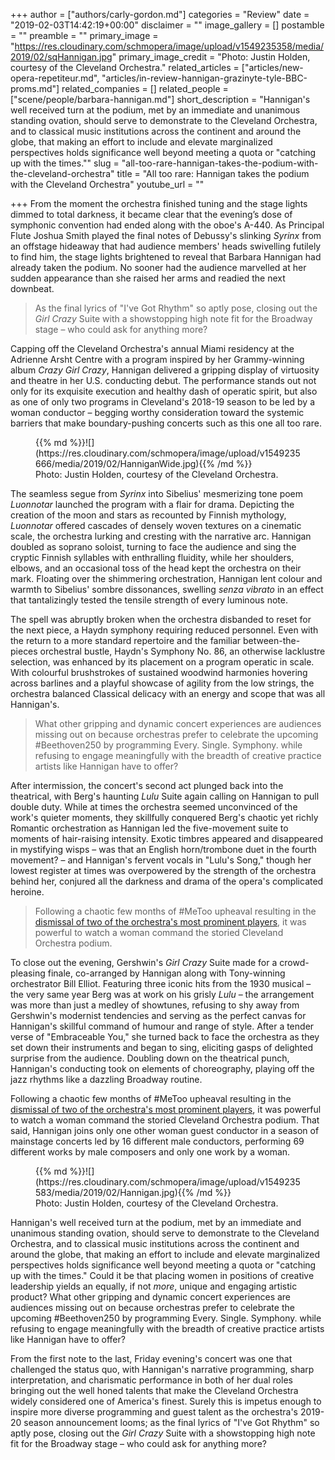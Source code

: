 +++
author = ["authors/carly-gordon.md"]
categories = "Review"
date = "2019-02-03T14:42:19+00:00"
disclaimer = ""
image_gallery = []
postamble = ""
preamble = ""
primary_image = "https://res.cloudinary.com/schmopera/image/upload/v1549235358/media/2019/02/sqHannigan.jpg"
primary_image_credit = "Photo: Justin Holden, courtesy of the Cleveland Orchestra."
related_articles = ["articles/new-opera-repetiteur.md", "articles/in-review-hannigan-grazinyte-tyle-BBC-proms.md"]
related_companies = []
related_people = ["scene/people/barbara-hannigan.md"]
short_description = "Hannigan's well received turn at the podium, met by an immediate and unanimous standing ovation, should serve to demonstrate to the Cleveland Orchestra, and to classical music institutions across the continent and around the globe, that making an effort to include and elevate marginalized perspectives holds significance well beyond meeting a quota or \"catching up with the times.\""
slug = "all-too-rare-hannigan-takes-the-podium-with-the-cleveland-orchestra"
title = "All too rare: Hannigan takes the podium with the Cleveland Orchestra"
youtube_url = ""

+++
From the moment the orchestra finished tuning and the stage lights dimmed to total darkness, it became clear that the evening’s dose of symphonic convention had ended along with the oboe's A-440. As Principal Flute Joshua Smith played the final notes of Debussy's slinking _Syrinx_ from an offstage hideaway that had audience members' heads swivelling futilely to find him, the stage lights brightened to reveal that Barbara Hannigan had already taken the podium. No sooner had the audience marvelled at her sudden appearance than she raised her arms and readied the next downbeat.

>As the final lyrics of "I've Got Rhythm" so aptly pose, closing out the _Girl Crazy_ Suite with a showstopping high note fit for the Broadway stage – who could ask for anything more?

Capping off the Cleveland Orchestra's annual Miami residency at the Adrienne Arsht Centre with a program inspired by her Grammy-winning album _Crazy Girl Crazy_, Hannigan delivered a gripping display of virtuosity and theatre in her U.S. conducting debut. The performance stands out not only for its exquisite execution and healthy dash of operatic spirit, but also as one of only two programs in Cleveland's 2018-19 season to be led by a woman conductor – begging worthy consideration toward the systemic barriers that make boundary-pushing concerts such as this one all too rare.

<figure data-type="image">{{% md %}}![](https://res.cloudinary.com/schmopera/image/upload/v1549235666/media/2019/02/HanniganWide.jpg){{% /md %}}

<figcaption>Photo: Justin Holden, courtesy of the Cleveland Orchestra.</figcaption>

</figure>

The seamless segue from _Syrinx_ into Sibelius' mesmerizing tone poem _Luonnotar_ launched the program with a flair for drama. Depicting the creation of the moon and stars as recounted by Finnish mythology, _Luonnotar_ offered cascades of densely woven textures on a cinematic scale, the orchestra lurking and cresting with the narrative arc. Hannigan doubled as soprano soloist, turning to face the audience and sing the cryptic Finnish syllables with enthralling fluidity, while her shoulders, elbows, and an occasional toss of the head kept the orchestra on their mark. Floating over the shimmering orchestration, Hannigan lent colour and warmth to Sibelius' sombre dissonances, swelling _senza vibrato_ in an effect that tantalizingly tested the tensile strength of every luminous note.

The spell was abruptly broken when the orchestra disbanded to reset for the next piece, a Haydn symphony requiring reduced personnel. Even with the return to a more standard repertoire and the familiar between-the-pieces orchestral bustle, Haydn's Symphony No. 86, an otherwise lacklustre selection, was enhanced by its placement on a program operatic in scale. With colourful brushstrokes of sustained woodwind harmonies hovering across barlines and a playful showcase of agility from the low strings, the orchestra balanced Classical delicacy with an energy and scope that was all Hannigan's.

>What other gripping and dynamic concert experiences are audiences missing out on because orchestras prefer to celebrate the upcoming #Beethoven250 by programming Every. Single. Symphony. while refusing to engage meaningfully with the breadth of creative practice artists like Hannigan have to offer?

After intermission, the concert's second act plunged back into the theatrical, with Berg's haunting _Lulu_ Suite again calling on Hannigan to pull double duty. While at times the orchestra seemed unconvinced of the work's quieter moments, they skillfully conquered Berg's chaotic yet richly Romantic orchestration as Hannigan led the five-movement suite to moments of hair-raising intensity. Exotic timbres appeared and disappeared in mystifying wisps – was that an English horn/trombone duet in the fourth movement? – and Hannigan's fervent vocals in "Lulu's Song," though her lowest register at times was overpowered by the strength of the orchestra behind her, conjured all the darkness and drama of the opera's complicated heroine.

>Following a chaotic few months of #MeToo upheaval resulting in the [dismissal of two of the orchestra's most prominent players](https://www.npr.org/2018/10/24/660248392/cleveland-orchestra-fires-two-leading-musicians-after-sexual-misconduct-investig), it was powerful to watch a woman command the storied Cleveland Orchestra podium.

To close out the evening, Gershwin's _Girl Crazy_ Suite made for a crowd-pleasing finale, co-arranged by Hannigan along with Tony-winning orchestrator Bill Elliot. Featuring three iconic hits from the 1930 musical – the very same year Berg was at work on his grisly _Lulu_ – the arrangement was more than just a medley of showtunes, refusing to shy away from Gershwin's modernist tendencies and serving as the perfect canvas for Hannigan's skillful command of humour and range of style. After a tender verse of "Embraceable You," she turned back to face the orchestra as they set down their instruments and began to sing, eliciting gasps of delighted surprise from the audience. Doubling down on the theatrical punch, Hannigan's conducting took on elements of choreography, playing off the jazz rhythms like a dazzling Broadway routine.

Following a chaotic few months of #MeToo upheaval resulting in the [dismissal of two of the orchestra's most prominent players](https://www.npr.org/2018/10/24/660248392/cleveland-orchestra-fires-two-leading-musicians-after-sexual-misconduct-investig), it was powerful to watch a woman command the storied Cleveland Orchestra podium. That said, Hannigan joins only one other woman guest conductor in a season of mainstage concerts led by 16 different male conductors, performing 69 different works by male composers and only one work by a woman.

<figure data-type="image">{{% md %}}![](https://res.cloudinary.com/schmopera/image/upload/v1549235583/media/2019/02/Hannigan.jpg){{% /md %}}

<figcaption>Photo: Justin Holden, courtesy of the Cleveland Orchestra.</figcaption>

</figure>

Hannigan's well received turn at the podium, met by an immediate and unanimous standing ovation, should serve to demonstrate to the Cleveland Orchestra, and to classical music institutions across the continent and around the globe, that making an effort to include and elevate marginalized perspectives holds significance well beyond meeting a quota or "catching up with the times." Could it be that placing women in positions of creative leadership yields an equally, if not _more_, unique and engaging artistic product? What other gripping and dynamic concert experiences are audiences missing out on because orchestras prefer to celebrate the upcoming #Beethoven250 by programming Every. Single. Symphony. while refusing to engage meaningfully with the breadth of creative practice artists like Hannigan have to offer?

From the first note to the last, Friday evening's concert was one that challenged the status quo, with Hannigan's narrative programming, sharp interpretation, and charismatic performance in both of her dual roles bringing out the well honed talents that make the Cleveland Orchestra widely considered one of America's finest. Surely this is impetus enough to inspire more diverse programming and guest talent as the orchestra's 2019-20 season announcement looms; as the final lyrics of "I've Got Rhythm" so aptly pose, closing out the _Girl Crazy_ Suite with a showstopping high note fit for the Broadway stage – who could ask for anything more?